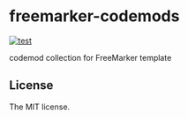 # freemarker-codemods

[![test](https://github.com/sasaplus1/freemarker-codemods/workflows/test/badge.svg)](https://github.com/sasaplus1/freemarker-codemods/actions?query=workflow%3Atest)

codemod collection for FreeMarker template

## License

The MIT license.
